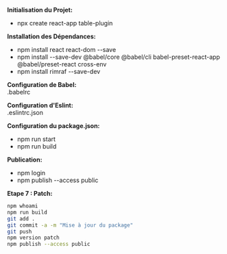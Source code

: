 **Initialisation du Projet:**  
- npx create react-app table-plugin 

**Installation des Dépendances:**  
- npm install react react-dom --save 
- npm install --save-dev @babel/core @babel/cli babel-preset-react-app @babel/preset-react cross-env 
- npm install rimraf --save-dev

**Configuration de Babel:**  
.babelrc 

**Configuration d'Eslint:**  
.eslintrc.json 

**Configuration du package.json:**  
- npm run start
- npm run build  

**Publication:**  
- npm login  
- npm publish --access public

**Etape 7 : Patch:**  
```bash
npm whoami
npm run build
git add .
git commit -a -m "Mise à jour du package"
git push
npm version patch 
npm publish --access public
```
